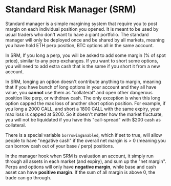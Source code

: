 # Standard Risk Manager (SRM)

Standard manager is a simple margining system that require you to post margin on each individual position you opened. It is meant to be used by usual traders who don't want to have a giant portfolio. The standard manager will only be deployed once and be shared by all markets, meaning you have hold ETH perp position, BTC options all in the same account.

In SRM, If you long a perp, you will be asked to add some margin (% of spot price), similar to any perp exchanges. If you want to short some options, you will need to add extra cash that is the same if you short it from a new account.

In SRM, longing an option doesn't contribute anything to margin, meaning that if you have bunch of long options in your account and they all have value, you **cannot** use them as "collateral" and open other dangerous position like perp, or withdraw cash.
The only exception is when this long option capped the max loss of another short option position. For example, if you long a 2000 CALL, and short a 1800 CALL with the same expiry, your max loss is capped at $200. So it doesn't matter how the market fluctuate, you will not be liquidated if you have this "call-spread" with $200 cash as collateral.

There is a special variable `borrowingEnabled`, which if set to true, will allow people to have "negative cash" if the overall net margin is > 0 (meaning you can borrow cash out of your base / perp) positions. 

In the manager hook when SRM is evaluation an account, it simply run through all assets in each market (and expiry), and sum up the "net margin". Perps and options will only have **negative margin**, while base and cash asset can have **positive margin**. If the sum of all margin is above 0, the trade can go through.